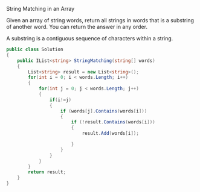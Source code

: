 String Matching in an Array

Given an array of string words, return all strings in words that is a substring of another word. You can return the answer in any order.

A substring is a contiguous sequence of characters within a string.

```csharp
public class Solution
{
    public IList<string> StringMatching(string[] words)
    {
        List<string> result = new List<string>();
        for(int i = 0; i < words.Length; i++)
        {
            for(int j = 0; j < words.Length; j++)
            {
                if(i!=j)
                {
                    if (words[j].Contains(words[i]))
                    {
                        if (!result.Contains(words[i]))
                        {
                            result.Add(words[i]);

                        }
                    }
                }
            }
        }
        return result;
    }
}
